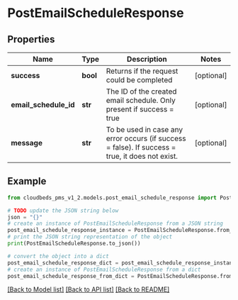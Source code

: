 # PostEmailScheduleResponse


## Properties

Name | Type | Description | Notes
------------ | ------------- | ------------- | -------------
**success** | **bool** | Returns if the request could be completed | [optional] 
**email_schedule_id** | **str** | The ID of the created email schedule. Only present if success &#x3D; true | [optional] 
**message** | **str** | To be used in case any error occurs (if success &#x3D; false). If success &#x3D; true, it does not exist. | [optional] 

## Example

```python
from cloudbeds_pms_v1_2.models.post_email_schedule_response import PostEmailScheduleResponse

# TODO update the JSON string below
json = "{}"
# create an instance of PostEmailScheduleResponse from a JSON string
post_email_schedule_response_instance = PostEmailScheduleResponse.from_json(json)
# print the JSON string representation of the object
print(PostEmailScheduleResponse.to_json())

# convert the object into a dict
post_email_schedule_response_dict = post_email_schedule_response_instance.to_dict()
# create an instance of PostEmailScheduleResponse from a dict
post_email_schedule_response_from_dict = PostEmailScheduleResponse.from_dict(post_email_schedule_response_dict)
```
[[Back to Model list]](../README.md#documentation-for-models) [[Back to API list]](../README.md#documentation-for-api-endpoints) [[Back to README]](../README.md)


